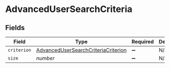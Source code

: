 # AdvancedUserSearchCriteria


## Fields

| Field                                                                                             | Type                                                                                              | Required                                                                                          | Description                                                                                       | Example                                                                                           |
| ------------------------------------------------------------------------------------------------- | ------------------------------------------------------------------------------------------------- | ------------------------------------------------------------------------------------------------- | ------------------------------------------------------------------------------------------------- | ------------------------------------------------------------------------------------------------- |
| `criterion`                                                                                       | [AdvancedUserSearchCriteriaCriterion](../../models/shared/advancedusersearchcriteriacriterion.md) | :heavy_minus_sign:                                                                                | N/A                                                                                               |                                                                                                   |
| `size`                                                                                            | *number*                                                                                          | :heavy_minus_sign:                                                                                | N/A                                                                                               | 1                                                                                                 |
